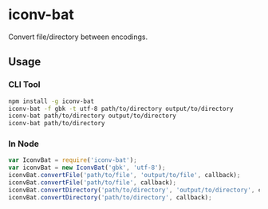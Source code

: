 # iconv-bat

Convert file/directory between encodings.

## Usage

### CLI Tool

```sh
npm install -g iconv-bat
iconv-bat -f gbk -t utf-8 path/to/directory output/to/directory
iconv-bat path/to/directory output/to/directory
iconv-bat path/to/directory
```

### In Node

```js
var IconvBat = require('iconv-bat');
var iconvBat = new IconvBat('gbk', 'utf-8');
iconvBat.convertFile('path/to/file', 'output/to/file', callback);
iconvBat.convertFile('path/to/file', callback);
iconvBat.convertDirectory('path/to/directory', 'output/to/directory', callback);
iconvBat.convertDirectory('path/to/directory', callback);
```
